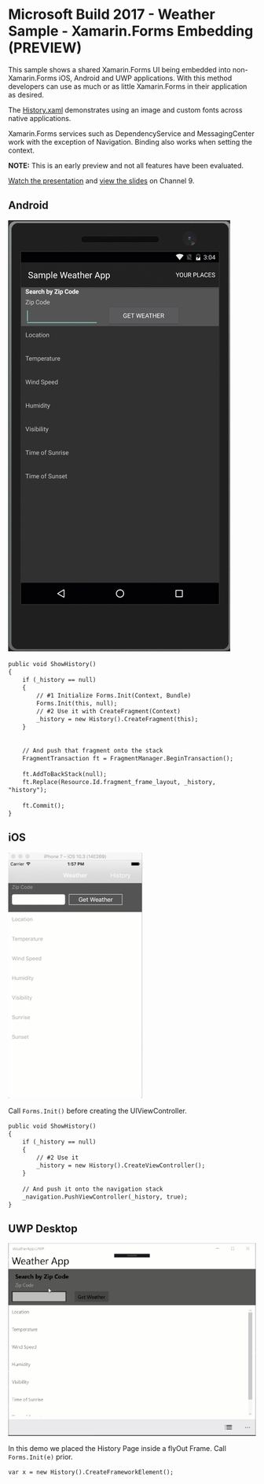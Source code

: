 # Microsoft Build 2017 - Weather Sample - Xamarin.Forms Embedding (PREVIEW)
This sample shows a shared Xamarin.Forms UI being embedded into non-Xamarin.Forms iOS, Android and UWP applications. With this method developers can use as much or as little Xamarin.Forms in their application as desired.

The [History.xaml](Weather/Weather.Forms/History.xaml) demonstrates using an image and custom fonts across native applications.

Xamarin.Forms services such as DependencyService and MessagingCenter work with the exception of Navigation. Binding also works when setting the context. 

**NOTE:** This is an early preview and not all features have been evaluated.

[Watch the presentation](https://channel9.msdn.com/events/Build/2017/B8099) and [view the slides](https://sec.ch9.ms/sessions/c1f9c808-82bc-480a-a930-b340097f6cc1/build/2017/B8099.pptx) on Channel 9.

## Android
![](art/embedding-android.gif)

```
public void ShowHistory()
{
    if (_history == null)
    {
        // #1 Initialize Forms.Init(Context, Bundle)
        Forms.Init(this, null); 
        // #2 Use it with CreateFragment(Context)
        _history = new History().CreateFragment(this);
    }


    // And push that fragment onto the stack
    FragmentTransaction ft = FragmentManager.BeginTransaction();

    ft.AddToBackStack(null);
    ft.Replace(Resource.Id.fragment_frame_layout, _history, "history");
    
    ft.Commit();
}
```

## iOS
![](art/embedding-ios.gif)

Call `Forms.Init()` before creating the UIViewController.

```
public void ShowHistory()
{
    if (_history == null)
    {
        // #2 Use it
        _history = new History().CreateViewController();
    }

    // And push it onto the navigation stack
    _navigation.PushViewController(_history, true);
}
```

## UWP Desktop
![](art/embedding-uwp-desktop.gif)

In this demo we placed the History Page inside a flyOut Frame. Call `Forms.Init(e)` prior.

```
var x = new History().CreateFrameworkElement();
```